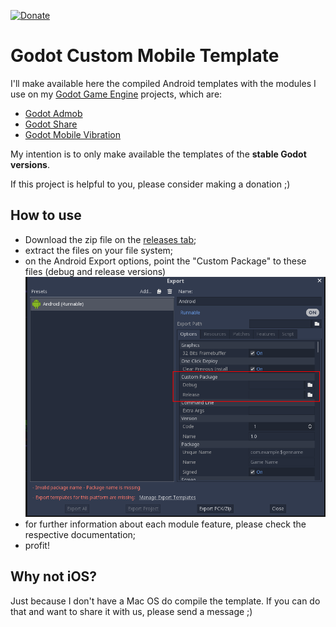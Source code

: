 [![Donate](https://img.shields.io/badge/Donate-PayPal-green.svg)](https://www.paypal.com/cgi-bin/webscr?cmd=_donations&business=3MJE3M4FMJYGN&lc=BR&item_name=Shin%2dNiL%27s%20Github&item_number=Github&currency_code=USD&bn=PP%2dDonationsBF%3abtn_donate_SM%2egif%3aNonHosted)

Godot Custom Mobile Template
==========

I'll make available here the compiled Android templates with the modules I use on my [Godot Game Engine](https://godotengine.org/) projects, which are:

- [Godot Admob](https://github.com/kloder-games/godot-admob)
- [Godot Share](https://github.com/Shin-NiL/Godot-Share)
- [Godot Mobile Vibration](https://github.com/Shin-NiL/Godot-Mobile-Vibration)


My intention is to only make available the templates of the **stable Godot versions**.

If this project is helpful to you, please consider making a donation ;)

How to use
----------

- Download the zip file on the [releases tab](https://github.com/Shin-NiL/godot-custom-mobile-template/releases);
- extract the files on your file system;
- on the Android Export options, point the "Custom Package" to these files (debug and release versions)
![Image Sharing Screenshot](/media/export.png "Image Sharing Screenshot")
- for further information about each module feature, please check the respective documentation;
- profit!

Why not iOS?
-----------

Just because I don't have a Mac OS do compile the template. If you can do that and want to share it with us, please send a message ;)
